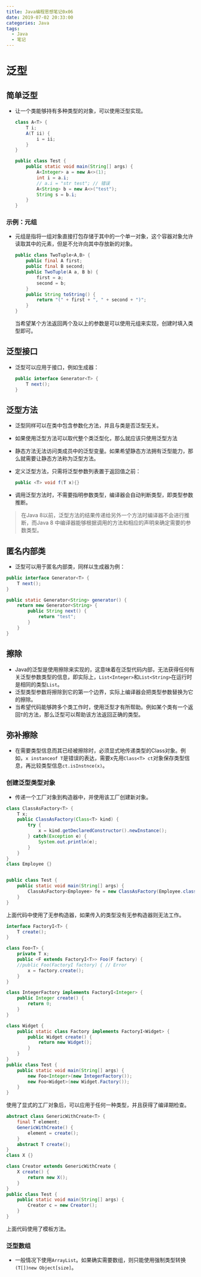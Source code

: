 ```yaml
---
title: Java编程思想笔记0x06
date: 2019-07-02 20:33:00
categories: Java
tags:
  - Java
  - 笔记
---
```


# 泛型

## 简单泛型

- 让一个类能够持有多种类型的对象，可以使用泛型实现。

  ```java
  class A<T> {
      T i;
      A(T ii) {
          i = ii;
      }
  }
  
  public class Test {
      public static void main(String[] args) {
          A<Integer> a = new A<>(1);
          int i = a.i;
          // a.i = "str test"; // 错误
          A<String> b = new A<>("test");
          String s = b.i;
      }
  }
  ```

  

### 示例：元组

- 元组是指将一组对象直接打包存储于其中的一个单一对象，这个容器对象允许读取其中的元素，但是不允许向其中存放新的对象。

  ```java
  public class TwoTuple<A,B> {
      public final A first;
      public final B second;
      public TwoTuple(A a, B b) {
          first = a;
          second = b;
      }
      public String toString() {
          return "(" + first + ", " + second + ")";
      }
  }
  ```

  当希望某个方法返回两个及以上的参数是可以使用元组来实现，创建时填入类型即可。

## 泛型接口

- 泛型可以应用于接口，例如生成器：

  ```java
  public interface Generator<T> {
      T next();
  }
  ```

## 泛型方法

- 泛型同样可以在类中包含参数化方法，并且与类是否泛型无关。

- 如果使用泛型方法可以取代整个类泛型化，那么就应该只使用泛型方法

- 静态方法无法访问类成员中的泛型变量。如果希望静态方法拥有泛型能力，那么就需要让静态方法称为泛型方法。

- 定义泛型方法，只需将泛型参数列表置于返回值之前：

  ```java
  public <T> void f(T x){}
  ```

- 调用泛型方法时，不需要指明参数类型，编译器会自动判断类型，即类型参数推断。

> 在Java 8以前，泛型方法的结果传递给另外一个方法时编译器不会进行推断，而Java 8 中编译器能够根据调用的方法和相应的声明来确定需要的参数类型。

## 匿名内部类

- 泛型可以用于匿名内部类，同样以生成器为例：

```java
public interface Generator<T> {
    T next();
}

public static Generator<String> generator() {
    return new Generator<String> {
        public String next() {
            return "test";
        }
    }
}
```

## 擦除

- Java的泛型是使用擦除来实现的，这意味着在泛型代码内部，无法获得任何有关泛型参数类型的信息，即实际上，`List<Integer>`和`List<String>`在运行时是相同的类型`List`。
- 泛型类型参数将擦除到它的第一个边界，实际上编译器会把类型参数替换为它的擦除。
- 当希望代码能够跨多个类工作时，使用泛型才有所帮助。例如某个类有一个返回`T`的方法，那么泛型可以帮助该方法返回正确的类型。

## 弥补擦除

- 在需要类型信息而其已经被擦除时，必须显式地传递类型的Class对象。例如，`x instanceof T`是错误的表达，需要x先用`Class<T> ct`对象保存类型信息，再比较类型信息`ct.isInstnce(x)`。

### 创建泛型类型对象

- 传递一个工厂对象到构造器中，并使用该工厂创建新对象。

```java
class ClassAsFactory<T> {
    T x;
    public ClassAsFactory(Class<T> kind) {
        try {
            x = kind.getDeclaredConstructor().newInstance();
        } catch(Exception e) {
            System.out.println(e);
        }
    }
}
class Employee {}


public class Test {
    public static void main(String[] args) {
        ClassAsFactory<Employee> fe = new ClassAsFactory(Employee.class);
    }
}
```

上面代码中使用了无参构造器，如果传入的类型没有无参构造器则无法工作。

```java
interface FactoryI<T> {
    T create();
}

class Foo<T> {
    private T x;
    public <F extends FactoryI<T>> Foo(F factory) {
    //public Foo(FactoryI factory) { // Error
        x = factory.create();
    }
}

class IntegerFactory implements FactoryI<Integer> {
    public Integer create() {
        return 0;
    }
}

class Widget {
    public static class Factory implements FactoryI<Widget> {
        public Widget create() {
            return new Widget();
        }
    }
}
public class Test {
    public static void main(String[] args) {
        new Foo<Integer>(new IntegerFactory());
        new Foo<Widget>(new Widget.Factory());
    }
}
```

使用了显式的工厂对象后，可以应用于任何一种类型，并且获得了编译期检查。

```java
abstract class GenericWithCreate<T> {
    final T element;
    GenericWithCreate() {
        element = create();
    }
    abstract T create();
}
class X {}

class Creator extends GenericWithCreate {
    X create() {
        return new X();
    }
}
public class Test {
    public static void main(String[] args) {
        Creator c = new Creator();
    }
}
```

上面代码使用了模板方法。

### 泛型数组

- 一般情况下使用`ArrayList`。如果确实需要数组，则只能使用强制类型转换`(T[])new Object[size]`。